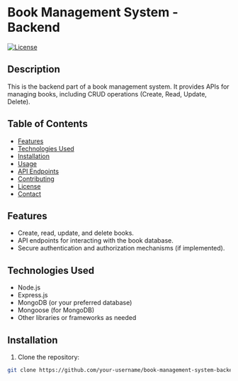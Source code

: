 # Book Management System - Backend

[![License](https://img.shields.io/badge/License-MIT-blue.svg)](LICENSE)

## Description

This is the backend part of a book management system. It provides APIs for managing books, including CRUD operations (Create, Read, Update, Delete).

## Table of Contents

- [Features](#features)
- [Technologies Used](#technologies-used)
- [Installation](#installation)
- [Usage](#usage)
- [API Endpoints](#api-endpoints)
- [Contributing](#contributing)
- [License](#license)
- [Contact](#contact)

## Features

- Create, read, update, and delete books.
- API endpoints for interacting with the book database.
- Secure authentication and authorization mechanisms (if implemented).

## Technologies Used

- Node.js
- Express.js
- MongoDB (or your preferred database)
- Mongoose (for MongoDB)
- Other libraries or frameworks as needed

## Installation

1. Clone the repository:

```bash
git clone https://github.com/your-username/book-management-system-backend.git
